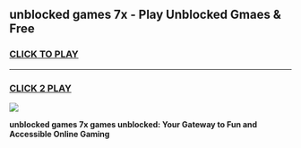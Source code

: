 
## unblocked games 7x - Play Unblocked Gmaes & Free
<h3>
<a href="https://premium.freeplayer.one?title=unblocked_games_7x&ref=20F">CLICK TO PLAY</a></h3>
<hr>

<h3>
<a href="https://premium.freeplayer.one?title=unblocked_games_7x&ref=20F">CLICK 2 PLAY</a>
  
</h3>

<a href="https://premium.freeplayer.one?title=unblocked_games_7x&ref=20F/"><img src="https://clearcache.store/games.png"></a>


**unblocked games 7x games unblocked: Your Gateway to Fun and Accessible Online Gaming**

